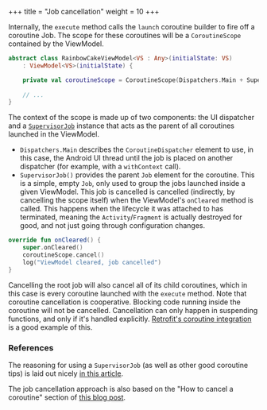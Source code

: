 +++
title = "Job cancellation"
weight = 10
+++

Internally, the `execute` method calls the `launch` coroutine builder to fire off a coroutine Job. The scope for these coroutines will be a `CoroutineScope` contained by the ViewModel.

```kotlin
abstract class RainbowCakeViewModel<VS : Any>(initialState: VS) 
    : ViewModel<VS>(initialState) {

    private val coroutineScope = CoroutineScope(Dispatchers.Main + SupervisorJob())
    
    // ...
}
```

The context of the scope is made up of two components: the UI dispatcher and a [`SupervisorJob`](https://kotlin.github.io/kotlinx.coroutines/kotlinx-coroutines-core/kotlinx.coroutines/-supervisor-job.html) instance that acts as the parent of all coroutines launched in the ViewModel.

- `Dispatchers.Main` describes the `CoroutineDispatcher` element to use, in this case, the Android UI thread until the job is placed on another dispatcher (for example, with a `withContext` call).
- `SupervisorJob()` provides the parent `Job` element for the coroutine. This is a simple, empty `Job`, only used to group the jobs launched inside a given ViewModel. This job is cancelled is cancelled (indirectly, by cancelling the scope itself) when the ViewModel's `onCleared` method is called. This happens when the lifecycle it was attached to has terminated, meaning the `Activity`/`Fragment` is actually destroyed for good, and not just going through configuration changes.

```kotlin
override fun onCleared() {
    super.onCleared()
    coroutineScope.cancel()
    log("ViewModel cleared, job cancelled")
}
```

Cancelling the root job will also cancel all of its child coroutines, which in this case is every coroutine launched with the `execute` method. Note that coroutine cancellation is cooperative. Blocking code running inside the coroutine will not be cancelled. Cancellation can only happen in suspending functions, and only if it's handled explicitly. [Retrofit's coroutine integration](/best-practices/retrofit-and-coroutines/) is a good example of this.

### References

The reasoning for using a `SupervisorJob` (as well as other good coroutine tips) is laid out nicely [in this article](https://proandroiddev.com/kotlin-coroutines-patterns-anti-patterns-f9d12984c68e).

The job cancellation approach is also based on the "How to cancel a coroutine" section of [this blog post](https://proandroiddev.com/android-coroutine-recipes-33467a4302e9).
